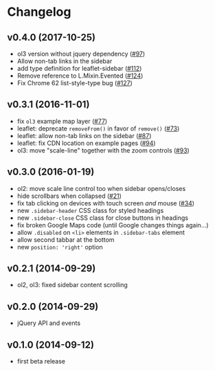 # Changelog

## v0.4.0 (2017-10-25)

- ol3 version without jquery dependency ([#97](https://github.com/Turbo87/sidebar-v2/pull/97))
- Allow non-tab links in the sidebar
- add type definition for leaflet-sidebar ([#112](https://github.com/Turbo87/sidebar-v2/pull/112))
- Remove reference to L.Mixin.Evented ([#124](https://github.com/Turbo87/sidebar-v2/pull/124))
- Fix Chrome 62 list-style-type bug ([#127](https://github.com/Turbo87/sidebar-v2/pull/127))

## v0.3.1 (2016-11-01)

- fix `ol3` example map layer ([#77](https://github.com/Turbo87/sidebar-v2/pull/77))
- leaflet: deprecate `removeFrom()` in favor of `remove()` ([#73](https://github.com/Turbo87/sidebar-v2/pull/73))
- leaflet: allow non-tab links on the sidebar ([#87](https://github.com/Turbo87/sidebar-v2/pull/87))
- leaflet: fix CDN location on example pages ([#94](https://github.com/Turbo87/sidebar-v2/pull/94))
- ol3: move "scale-line" together with the zoom controls ([#93](https://github.com/Turbo87/sidebar-v2/pull/93))

## v0.3.0 (2016-01-19)

- ol2: move scale line control too when sidebar opens/closes
- hide scrollbars when collapsed ([#21](https://github.com/Turbo87/sidebar-v2/issues/21))
- fix tab clicking on devices with touch screen *and* mouse ([#34](https://github.com/Turbo87/sidebar-v2/issues/35))
- new `.sidebar-header` CSS class for styled headings
- new `.sidebar-close` CSS class for close buttons in headings
- fix broken Google Maps code (until Google changes things again...)
- allow `.disabled` on `<li>` elements in `.sidebar-tabs` element
- allow second tabbar at the bottom
- new `position: 'right'` option


## v0.2.1 (2014-09-29)

- ol2, ol3: fixed sidebar content scrolling


## v0.2.0 (2014-09-29)

- jQuery API and events


## v0.1.0 (2014-09-12)

- first beta release
